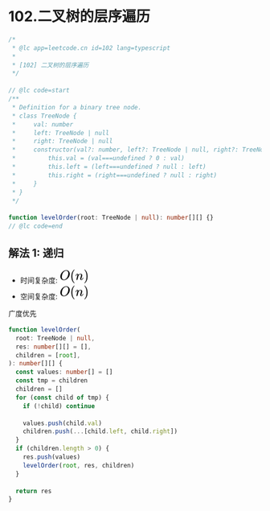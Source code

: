 # 102.二叉树的层序遍历

```ts
/*
 * @lc app=leetcode.cn id=102 lang=typescript
 *
 * [102] 二叉树的层序遍历
 */

// @lc code=start
/**
 * Definition for a binary tree node.
 * class TreeNode {
 *     val: number
 *     left: TreeNode | null
 *     right: TreeNode | null
 *     constructor(val?: number, left?: TreeNode | null, right?: TreeNode | null) {
 *         this.val = (val===undefined ? 0 : val)
 *         this.left = (left===undefined ? null : left)
 *         this.right = (right===undefined ? null : right)
 *     }
 * }
 */

function levelOrder(root: TreeNode | null): number[][] {}
// @lc code=end
```

## 解法 1: 递归

- 时间复杂度: <!-- $O(n)$ --> <img style="transform: translateY(0.1em); background: white;" src="./svg/o-n.svg" alt="O(n)">
- 空间复杂度: <!-- $O(n)$ --> <img style="transform: translateY(0.1em); background: white;" src="./svg/o-n.svg" alt="O(n)">

广度优先

```ts
function levelOrder(
  root: TreeNode | null,
  res: number[][] = [],
  children = [root],
): number[][] {
  const values: number[] = []
  const tmp = children
  children = []
  for (const child of tmp) {
    if (!child) continue

    values.push(child.val)
    children.push(...[child.left, child.right])
  }
  if (children.length > 0) {
    res.push(values)
    levelOrder(root, res, children)
  }

  return res
}
```
